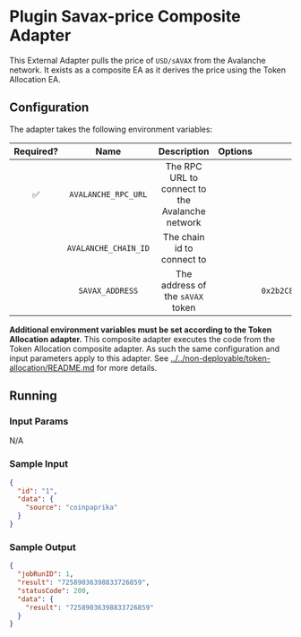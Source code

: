 # Plugin Savax-price Composite Adapter

This External Adapter pulls the price of `USD/sAVAX` from the Avalanche network. It exists as a composite EA as it derives the price using the Token Allocation EA.

## Configuration

The adapter takes the following environment variables:

| Required? |         Name         |                   Description                   | Options |                 Defaults to                  |
| :-------: | :------------------: | :---------------------------------------------: | :-----: | :------------------------------------------: |
|    ✅     | `AVALANCHE_RPC_URL`  | The RPC URL to connect to the Avalanche network |         |                                              |
|           | `AVALANCHE_CHAIN_ID` |           The chain id to connect to            |         |                    43114                     |
|           |   `SAVAX_ADDRESS`    |        The address of the `sAVAX` token         |         | `0x2b2C81e08f1Af8835a78Bb2A90AE924ACE0eA4bE` |

**Additional environment variables must be set according to the Token Allocation adapter.**
This composite adapter executes the code from the Token Allocation composite adapter. As such the same configuration and input parameters apply to this adapter. See [../../non-deployable/token-allocation/README.md](../../non-deployable/token-allocation/README.md) for more details.

## Running

### Input Params

N/A

### Sample Input

```json
{
  "id": "1",
  "data": {
    "source": "coinpaprika"
  }
}
```

### Sample Output

```json
{
  "jobRunID": 1,
  "result": "72589036398833726859",
  "statusCode": 200,
  "data": {
    "result": "72589036398833726859"
  }
}
```
